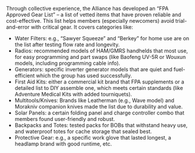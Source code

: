 Through collective experience, the Alliance has developed an “FPA Approved Gear List” – a list of vetted items that have proven reliable and cost-effective. This list helps members (especially newcomers) avoid trial-and-error with critical gear. It covers categories like:  
- Water Filters: e.g., “Sawyer Squeeze” and “Berkey” for home use are on the list after testing flow rate and longevity.  
- Radios: recommended models of HAM/GMRS handhelds that most use, for easy programming and part swaps (like Baofeng UV-5R or Wouxun models, including programming cable info).  
- Generators: specific inverter generator models that are quiet and fuel-efficient which the group has used successfully.  
- First Aid Kits: either a commercial kit brand that FPA supplements or a detailed list to DIY assemble one, which meets certain standards (like Adventure Medical Kits with added tourniquets).  
- Multitools/Knives: Brands like Leatherman (e.g., Wave model) and Morakniv companion knives made the list due to durability and value.  
- Solar Panels: a certain folding panel and charge controller combo that members found user-friendly and robust.  
- Backpacks and Totes: tested packs for BOBs that withstand heavy use, and waterproof totes for cache storage that sealed best.  
- Protective Gear: e.g., a specific work glove that lasted longest, a headlamp brand with good runtime, etc.